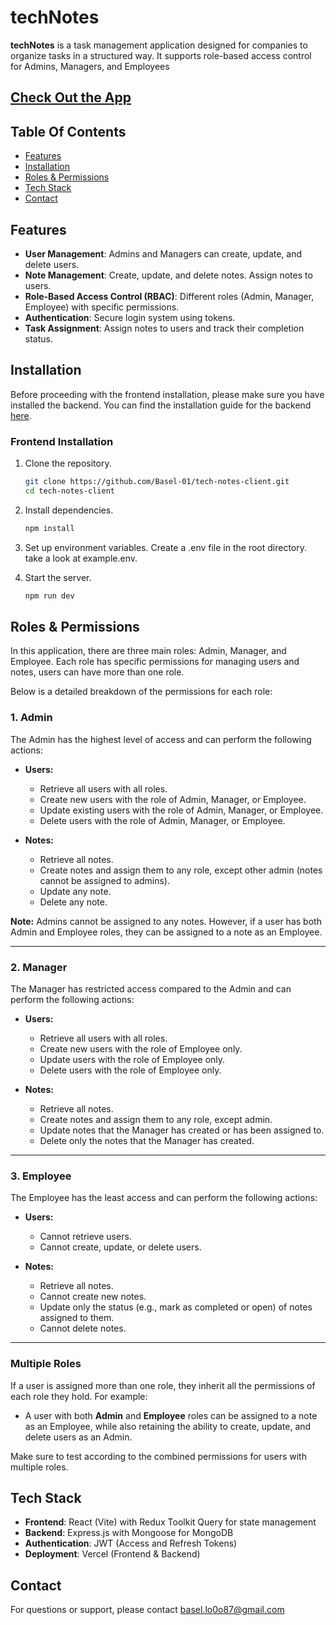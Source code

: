 # techNotes

**techNotes** is a task management application designed for companies to organize tasks in a structured way. It supports role-based access control for Admins, Managers, and Employees

## [Check Out the App](https://basel-tech-notes.vercel.app)

## Table Of Contents

- [Features](#features)
- [Installation](#installation)
- [Roles & Permissions](#roles--permissions)
- [Tech Stack](#tech-stack)
- [Contact](#contact)

## Features

- **User Management**: Admins and Managers can create, update, and delete users.
- **Note Management**: Create, update, and delete notes. Assign notes to users.
- **Role-Based Access Control (RBAC)**: Different roles (Admin, Manager, Employee) with specific permissions.
- **Authentication**: Secure login system using tokens.
- **Task Assignment**: Assign notes to users and track their completion status.

## Installation

Before proceeding with the frontend installation, please make sure you have installed the backend. You can find the installation guide for the backend [here](https://github.com/Basel-01/tech-notes-api/blob/main/README.md#installation).

### Frontend Installation

1. Clone the repository.
   ```bash
   git clone https://github.com/Basel-01/tech-notes-client.git
   cd tech-notes-client
   ```
2. Install dependencies.
   ```bash
   npm install
   ```
3. Set up environment variables. Create a .env file in the root directory. take a look at example.env.

4. Start the server.
   ```bash
   npm run dev
   ```

## Roles & Permissions

In this application, there are three main roles: Admin, Manager, and Employee. Each role has specific permissions for managing users and notes, users can have more than one role.

Below is a detailed breakdown of the permissions for each role:

### 1. Admin

The Admin has the highest level of access and can perform the following actions:

- **Users:**

  - Retrieve all users with all roles.
  - Create new users with the role of Admin, Manager, or Employee.
  - Update existing users with the role of Admin, Manager, or Employee.
  - Delete users with the role of Admin, Manager, or Employee.

- **Notes:**
  - Retrieve all notes.
  - Create notes and assign them to any role, except other admin (notes cannot be assigned to admins).
  - Update any note.
  - Delete any note.

**Note:** Admins cannot be assigned to any notes. However, if a user has both Admin and Employee roles, they can be assigned to a note as an Employee.

---

### 2. Manager

The Manager has restricted access compared to the Admin and can perform the following actions:

- **Users:**

  - Retrieve all users with all roles.
  - Create new users with the role of Employee only.
  - Update users with the role of Employee only.
  - Delete users with the role of Employee only.

- **Notes:**
  - Retrieve all notes.
  - Create notes and assign them to any role, except admin.
  - Update notes that the Manager has created or has been assigned to.
  - Delete only the notes that the Manager has created.

---

### 3. Employee

The Employee has the least access and can perform the following actions:

- **Users:**

  - Cannot retrieve users.
  - Cannot create, update, or delete users.

- **Notes:**
  - Retrieve all notes.
  - Cannot create new notes.
  - Update only the status (e.g., mark as completed or open) of notes assigned to them.
  - Cannot delete notes.

---

### Multiple Roles

If a user is assigned more than one role, they inherit all the permissions of each role they hold. For example:

- A user with both **Admin** and **Employee** roles can be assigned to a note as an Employee, while also retaining the ability to create, update, and delete users as an Admin.

Make sure to test according to the combined permissions for users with multiple roles.

## Tech Stack

- **Frontend**: React (Vite) with Redux Toolkit Query for state management
- **Backend**: Express.js with Mongoose for MongoDB
- **Authentication**: JWT (Access and Refresh Tokens)
- **Deployment**: Vercel (Frontend & Backend)

## Contact

For questions or support, please contact basel.lo0o87@gmail.com

